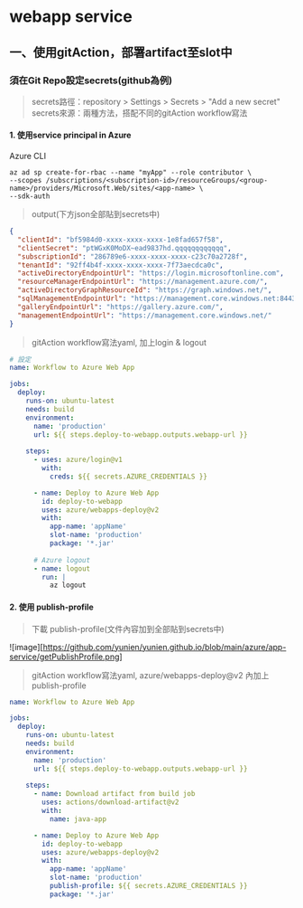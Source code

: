 # webapp service

## 一、使用gitAction，部署artifact至slot中
### 須在Git Repo設定secrets(github為例)
> secrets路徑：repository > Settings > Secrets > "Add a new secret"
> secrets來源：兩種方法，搭配不同的gitAction workflow寫法

#### 1. 使用service principal in Azure
Azure CLI
```Azure CLI
az ad sp create-for-rbac --name "myApp" --role contributor \
--scopes /subscriptions/<subscription-id>/resourceGroups/<group-name>/providers/Microsoft.Web/sites/<app-name> \
--sdk-auth
```
> output(下方json全部貼到secrets中)
```json
{
  "clientId": "bf5984d0-xxxx-xxxx-xxxx-1e8fad657f58",
  "clientSecret": "ptWGxK0MoDX~ead9837hd.qqqqqqqqqqqq",
  "subscriptionId": "286789e6-xxxx-xxxx-xxxx-c23c70a2728f",
  "tenantId": "92ff4b4f-xxxx-xxxx-xxxx-7f73aecdca0c",
  "activeDirectoryEndpointUrl": "https://login.microsoftonline.com",
  "resourceManagerEndpointUrl": "https://management.azure.com/",
  "activeDirectoryGraphResourceId": "https://graph.windows.net/",
  "sqlManagementEndpointUrl": "https://management.core.windows.net:8443/",
  "galleryEndpointUrl": "https://gallery.azure.com/",
  "managementEndpointUrl": "https://management.core.windows.net/"
}
```
> gitAction workflow寫法yaml, 加上login & logout
```yaml
# 設定
name: Workflow to Azure Web App

jobs:
  deploy:
    runs-on: ubuntu-latest
    needs: build
    environment:
      name: 'production'
      url: ${{ steps.deploy-to-webapp.outputs.webapp-url }}
    
    steps:
      - uses: azure/login@v1
        with:
          creds: ${{ secrets.AZURE_CREDENTIALS }}

      - name: Deploy to Azure Web App
        id: deploy-to-webapp
        uses: azure/webapps-deploy@v2
        with:
          app-name: 'appName'
          slot-name: 'production'
          package: '*.jar'
      
      # Azure logout 
      - name: logout
        run: |
          az logout
```

#### 2. 使用 publish-profile
> 下載 publish-profile(文件內容加到全部貼到secrets中)

![image][https://github.com/yunien/yunien.github.io/blob/main/azure/app-service/getPublishProfile.png]

> gitAction workflow寫法yaml, azure/webapps-deploy@v2 內加上 publish-profile
```yaml
name: Workflow to Azure Web App

jobs:
  deploy:
    runs-on: ubuntu-latest
    needs: build
    environment:
      name: 'production'
      url: ${{ steps.deploy-to-webapp.outputs.webapp-url }}
    
    steps:
      - name: Download artifact from build job
        uses: actions/download-artifact@v2
        with:
          name: java-app

      - name: Deploy to Azure Web App
        id: deploy-to-webapp
        uses: azure/webapps-deploy@v2
        with:
          app-name: 'appName'
          slot-name: 'production'
          publish-profile: ${{ secrets.AZURE_CREDENTIALS }}
          package: '*.jar'

```